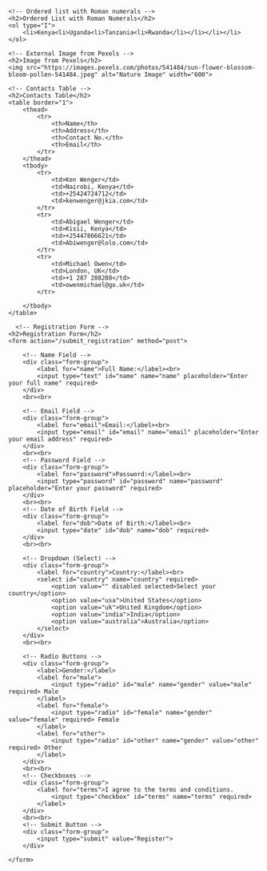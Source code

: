 <!DOCTYPE html>
<html lang="en">
<head>
    <meta charset="UTF-8">
    <meta name="viewport" content="width=device-width, initial-scale=1.0">
    <title>Week 2 Assignment</title>
</head>
<body>

    <!-- Ordered list with Roman numerals -->
    <h2>Ordered List with Roman Numerals</h2>
    <ol type="I">
        <li>Kenya<li>Uganda<li>Tanzania<li>Rwanda</li></li></li></li>
    </ol>

    <!-- External Image from Pexels -->
    <h2>Image from Pexels</h2>
    <img src="https://images.pexels.com/photos/541484/sun-flower-blossom-bloom-pollen-541484.jpeg" alt="Nature Image" width="600">

    <!-- Contacts Table -->
    <h2>Contacts Table</h2>
    <table border="1">
        <thead>
            <tr>
                <th>Name</th>
                <th>Address</th>
                <th>Contact No.</th>
                <th>Email</th>
            </tr>
        </thead>
        <tbody>
            <tr>
                <td>Ken Wenger</td>
                <td>Nairobi, Kenya</td>
                <td>+25424724712</td>
                <td>kenwenger@jkia.com</td>
            </tr>
            <tr>
                <td>Abigael Wenger</td>
                <td>Kisii, Kenya</td>
                <td>+25447866621</td>
                <td>Abiwenger@lolo.com</td>
            </tr>
            <tr>
                <td>Michael Owen</td>
                <td>London, UK</td>
                <td>+1 287 288288</td>
                <td>owenmichael@go.uk</td>
            </tr>
            
        </tbody>
    </table>

      <!-- Registration Form -->
    <h2>Registration Form</h2>
    <form action="/submit_registration" method="post">
        
        <!-- Name Field -->
        <div class="form-group">
            <label for="name">Full Name:</label><br>
            <input type="text" id="name" name="name" placeholder="Enter your full name" required>
        </div>
        <br><br>

        <!-- Email Field -->
        <div class="form-group">
            <label for="email">Email:</label><br>
            <input type="email" id="email" name="email" placeholder="Enter your email address" required>
        </div>
        <br><br>
        <!-- Password Field -->
        <div class="form-group">
            <label for="password">Password:</label><br>
            <input type="password" id="password" name="password" placeholder="Enter your password" required>
        </div>
        <br><br>
        <!-- Date of Birth Field -->
        <div class="form-group">
            <label for="dob">Date of Birth:</label><br>
            <input type="date" id="dob" name="dob" required>
        </div>
        <br><br>

        <!-- Dropdown (Select) -->
        <div class="form-group">
            <label for="country">Country:</label><br>
            <select id="country" name="country" required>
                <option value="" disabled selected>Select your country</option>
                <option value="usa">United States</option>
                <option value="uk">United Kingdom</option>
                <option value="india">India</option>
                <option value="australia">Australia</option>
            </select>
        </div>
        <br><br>

        <!-- Radio Buttons -->
        <div class="form-group">
            <label>Gender:</label>
            <label for="male">
                <input type="radio" id="male" name="gender" value="male" required> Male
            </label>
            <label for="female">
                <input type="radio" id="female" name="gender" value="female" required> Female
            </label>
            <label for="other">
                <input type="radio" id="other" name="gender" value="other" required> Other
            </label>
        </div>
        <br><br>
        <!-- Checkboxes -->
        <div class="form-group">
            <label for="terms">I agree to the terms and conditions.
                <input type="checkbox" id="terms" name="terms" required> 
            </label>
        </div>
        <br><br>
        <!-- Submit Button -->
        <div class="form-group">
            <input type="submit" value="Register">
        </div>
        
    </form>

</body>
</html>
